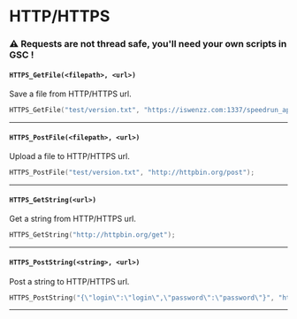 # HTTP/HTTPS

### :warning: **Requests are not thread safe, you'll need your own scripts in GSC !**

#### ``HTTPS_GetFile(<filepath>, <url>)``
Save a file from HTTP/HTTPS url.

```c
HTTPS_GetFile("test/version.txt", "https://iswenzz.com:1337/speedrun_app/version.txt");
```
<hr>

#### ``HTTPS_PostFile(<filepath>, <url>)``
Upload a file to HTTP/HTTPS url.

```c
HTTPS_PostFile("test/version.txt", "http://httpbin.org/post");
```
<hr>

#### ``HTTPS_GetString(<url>)``
Get a string from HTTP/HTTPS url.

```c
HTTPS_GetString("http://httpbin.org/get");
```
<hr>

#### ``HTTPS_PostString(<string>, <url>)``
Post a string to HTTP/HTTPS url.

```c
HTTPS_PostString("{\"login\":\"login\",\"password\":\"password\"}", "http://httpbin.org/post");
```
<hr>
